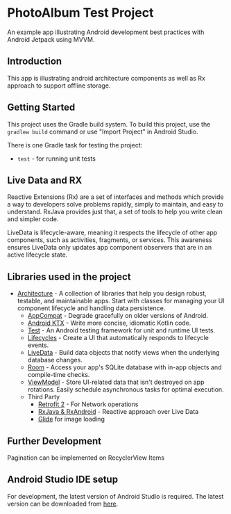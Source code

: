 # PhotoAlbum Test Project

An example app illustrating Android development best practices with Android Jetpack using MVVM.

Introduction
------------
This app is illustrating android architecture components as well as Rx approach to support offline storage.

Getting Started
---------------
This project uses the Gradle build system. To build this project, use the
`gradlew build` command or use "Import Project" in Android Studio.

There is one Gradle task for testing the project:
* `test` - for running unit tests

Live Data and RX
----------------
Reactive Extensions (Rx) are a set of interfaces and methods which provide a way to developers solve problems rapidly, simply to maintain, and easy to understand. RxJava provides just that, a set of tools to help you write clean and simpler code.

LiveData is lifecycle-aware, meaning it respects the lifecycle of other app components, such as activities, fragments, or services. This awareness ensures LiveData only updates app component observers that are in an active lifecycle state.

Libraries used in the project
------------------------------------
* [Architecture][0] - A collection of libraries that help you design robust, testable, and
  maintainable apps. Start with classes for managing your UI component lifecycle and handling data
  persistence.
  * [AppCompat][1] - Degrade gracefully on older versions of Android.
  * [Android KTX][2] - Write more concise, idiomatic Kotlin code.
  * [Test][3] - An Android testing framework for unit and runtime UI tests.
  * [Lifecycles][4] - Create a UI that automatically responds to lifecycle events.
  * [LiveData][5] - Build data objects that notify views when the underlying database changes.
  * [Room][6] - Access your app's SQLite database with in-app objects and compile-time checks.
  * [ViewModel][7] - Store UI-related data that isn't destroyed on app rotations. Easily schedule
     asynchronous tasks for optimal execution.
  * Third Party
    * [Retrofit 2][8] - For Network operations
    * [RxJava & RxAndroid][9] - Reactive approach over Live Data
    * [Glide][10] for image loading

[0]: https://developer.android.com/jetpack/arch/
[1]: https://developer.android.com/topic/libraries/support-library/packages#v7-appcompat
[2]: https://developer.android.com/kotlin/ktx
[3]: https://developer.android.com/training/testing/
[4]: https://developer.android.com/topic/libraries/architecture/lifecycle
[5]: https://developer.android.com/topic/libraries/architecture/livedata
[6]: https://developer.android.com/topic/libraries/architecture/room
[7]: https://developer.android.com/topic/libraries/architecture/viewmodel
[8]: http://square.github.io/retrofit/
[9]: https://github.com/ReactiveX/RxAndroid
[10]: https://bumptech.github.io/glide/

Further Development
-------------------
Pagination can be implemented on RecyclerView Items

Android Studio IDE setup
------------------------
For development, the latest version of Android Studio is required. The latest version can be
downloaded from [here](https://developer.android.com/studio/).
